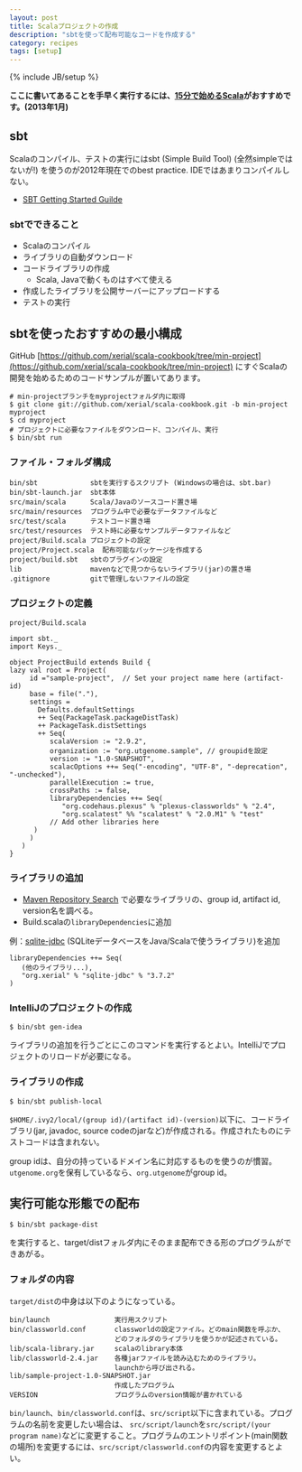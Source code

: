 ```yaml
---
layout: post
title: Scalaプロジェクトの作成
description: "sbtを使って配布可能なコードを作成する"
category: recipes
tags: [setup]
---
```

{% include JB/setup %}

**ここに書いてあることを手早く実行するには、[15分で始めるScala]({{BASE_PATH}}/recipes/2012/11/29/scala-in-15-minutes/)がおすすめです。(2013年1月)**


## sbt

Scalaのコンパイル、テストの実行にはsbt (Simple Build Tool) (全然simpleではないが!) を使うのが2012年現在でのbest practice. IDEではあまりコンパイルしない。

* [SBT Getting Started Guilde](https://github.com/harrah/xsbt/wiki/Getting-Started-Welcome) 

### sbtでできること

* Scalaのコンパイル
* ライブラリの自動ダウンロード
* コードライブラリの作成
  * Scala, Javaで動くものはすべて使える
* 作成したライブラリを公開サーバーにアップロードする
* テストの実行

## sbtを使ったおすすめの最小構成


GitHub [https://github.com/xerial/scala-cookbook/tree/min-project](https://github.com/xerial/scala-cookbook/tree/min-project) にすぐScalaの開発を始めるためのコードサンプルが置いてあります。

	# min-projectブランチをmyprojectフォルダ内に取得
	$ git clone git://github.com/xerial/scala-cookbook.git -b min-project myproject
	$ cd myproject
	# プロジェクトに必要なファイルをダウンロード、コンパイル、実行
	$ bin/sbt run

### ファイル・フォルダ構成

	bin/sbt             sbtを実行するスクリプト (Windowsの場合は、sbt.bar)
	bin/sbt-launch.jar  sbt本体
	src/main/scala      Scala/Javaのソースコード置き場
	src/main/resources  プログラム中で必要なデータファイルなど
	src/test/scala      テストコード置き場
	src/test/resources  テスト時に必要なサンプルデータファイルなど
	project/Build.scala プロジェクトの設定
	project/Project.scala  配布可能なパッケージを作成する
	project/build.sbt   sbtのプラグインの設定
    lib                 mavenなどで見つからないライブラリ(jar)の置き場
	.gitignore          gitで管理しないファイルの設定
	

### プロジェクトの定義

```project/Build.scala```

	import sbt._
	import Keys._

	object ProjectBuild extends Build {
    lazy val root = Project(
         id ="sample-project",  // Set your project name here (artifact-id)
         base = file("."),
         settings = 
           Defaults.defaultSettings 
           ++ Seq(PackageTask.packageDistTask) 
           ++ PackageTask.distSettings 
           ++ Seq(
           	  scalaVersion := "2.9.2",
    	      organization := "org.utgenome.sample", // groupidを設定
           	  version := "1.0-SNAPSHOT",
           	  scalacOptions ++= Seq("-encoding", "UTF-8", "-deprecation", "-unchecked"),
        	  parallelExecution := true,
        	  crossPaths := false,
           	  libraryDependencies ++= Seq(
    	         "org.codehaus.plexus" % "plexus-classworlds" % "2.4",
                 "org.scalatest" %% "scalatest" % "2.0.M1" % "test"
    	      // Add other libraries here
    	  )
         )
       )
    }


### ライブラリの追加
* [Maven Repository Search](http://search.maven.org/) で必要なライブラリの、group id, artifact id, version名を調べる。
* Build.scalaの```libraryDependencies```に追加
  
例：[sqlite-jdbc](http://www.xerial.org/trac/Xerial/wiki/SQLiteJDBC) (SQLiteデータベースをJava/Scalaで使うライブラリ)を追加
	
	libraryDependencies ++= Seq(
	   (他のライブラリ...), 
	   "org.xerial" % "sqlite-jdbc" % "3.7.2"
	) 

### IntelliJのプロジェクトの作成

	$ bin/sbt gen-idea

ライブラリの追加を行うごとにこのコマンドを実行するとよい。IntelliJでプロジェクトのリロードが必要になる。

### ライブラリの作成

	$ bin/sbt publish-local
	
```$HOME/.ivy2/local/(group id)/(artifact id)-(version)```以下に、コードライブラリ(jar, javadoc, source codeのjarなど)が作成される。作成されたものにテストコードは含まれない。

group idは、自分の持っているドメイン名に対応するものを使うのが慣習。```utgenome.org```を保有しているなら、```org.utgenome```がgroup id。 

## 実行可能な形態での配布

	$ bin/sbt package-dist
を実行すると、target/distフォルダ内にそのまま配布できる形のプログラムができあがる。

### フォルダの内容

`target/dist`の中身は以下のようになっている。
	
	bin/launch	              実行用スクリプト
	bin/classworld.conf       classworldの設定ファイル。どのmain関数を呼ぶか、 
	                          どのフォルダのライブラリを使うかが記述されている。
	lib/scala-library.jar     scalaのlibrary本体
	lib/classworld-2.4.jar    各種jarファイルを読み込むためのライブラリ。 
	                          launchから呼び出される。
	lib/sample-project-1.0-SNAPSHOT.jar   
	                          作成したプログラム
	VERSION                   プログラムのversion情報が書かれている
	

`bin/launch`、`bin/classworld.conf`は、`src/script`以下に含まれている。プログラムの名前を変更したい場合は、 `src/script/launch`を`src/script/(your program name)`などに変更すること。プログラムのエントリポイント(main関数の場所)を変更するには、`src/script/classworld.conf`の内容を変更するとよい。






